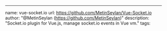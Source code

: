 ---
name: vue-socket.io
url: https://github.com/MetinSeylan/Vue-Socket.io
author: "@MetinSeylan (https://github.com/MetinSeylan)"
description: "Socket.io plugin for Vue.js, manage socket.io events in Vue vm."
tags:
